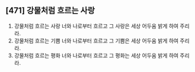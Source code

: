 ## [471] 강물처럼 흐르는 사랑

1) 강물처럼 흐르는 사랑 너와 나로부터 흐르고 그 사랑은 세상 어두움 밝게 하여 주리라.  
2) 강물처럼 흐르는 기쁨 너와 나로부터 흐르고 그 기쁨은 세상 어두움 밝게 하여 주리라.  
3) 강물처럼 흐르는 평화 너와 나로부터 흐르고 그 평화는 세상 어두움 밝게 하여 주리라.
